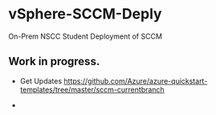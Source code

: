 # vSphere-SCCM-Deply
 On-Prem NSCC Student Deployment of SCCM

## Work in progress.

* Get Updates https://github.com/Azure/azure-quickstart-templates/tree/master/sccm-currentbranch

* 